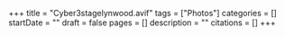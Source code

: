 +++
title = "Cyber3stagelynwood.avif"
tags = ["Photos"]
categories = []
startDate = ""
draft = false
pages = []
description = ""
citations = []
+++
